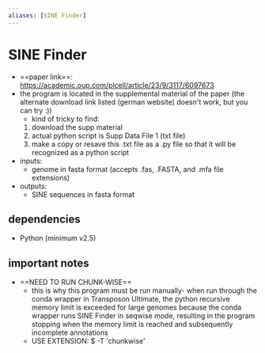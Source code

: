 ```yaml
---
aliases: [SINE Finder]
---
```

# SINE Finder
* ==paper link==: https://academic.oup.com/plcell/article/23/9/3117/6097673
* the program is located in the supplemental material of the paper (the alternate download link listed (german website) doesn't work, but you can try :))
    * kind of tricky to find: 
    1. download the supp material
    2. actual python script is Supp Data File 1 (txt file)
    3. make a copy or resave this .txt file as a .py file so that it will be recognized as a python script
* inputs:
    * genome in fasta format (accepts .fas, .FASTA, and .mfa file extensions)
* outputs:
    * SINE sequences in fasta format

## dependencies 
* Python (minimum v2.5)

## important notes
* ==NEED TO RUN CHUNK-WISE==
    * this is why this program must be run manually- when run through the conda wrapper in Transposon Ultimate, the python recursive memory limit is exceeded for large genomes because the conda wrapper runs SINE Finder in seqwise mode, resulting in the program stopping when the memory limit is reached and subsequently incomplete annotations
    * USE EXTENSION: $ -T 'chunkwise'